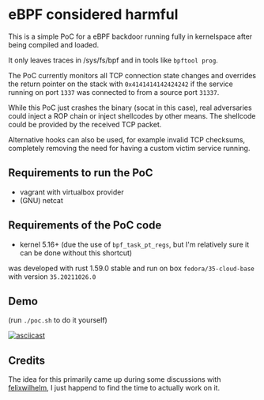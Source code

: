 # eBPF considered harmful

This is a simple PoC for a eBPF backdoor running fully in kernelspace after being compiled and loaded.

It only leaves traces in /sys/fs/bpf and in tools like `bpftool prog`.

The PoC currently monitors all TCP connection state changes and overrides the return pointer on the stack
with `0x4141414142424242` if the service running on port `1337` was connected to from a source port `31337`.

While this PoC just crashes the binary (socat in this case), real adversaries could inject a ROP chain or
inject shellcodes by other means. The shellcode could be provided by the received TCP packet.

Alternative hooks can also be used, for example invalid TCP checksums, completely removing the need for having
a custom victim service running.


## Requirements to run the PoC

- vagrant with virtualbox provider
- (GNU) netcat

## Requirements of the PoC code

- kernel 5.16+ (due the use of `bpf_task_pt_regs`, but I'm relatively sure it can be done without this shortcut)

was developed with rust 1.59.0 stable and run on box `fedora/35-cloud-base` with version `35.20211026.0`


## Demo

(run `./poc.sh` to do it yourself)

[![asciicast](https://asciinema.org/a/H9JO6ZLkdiZft5uG2e5V2zIf4.svg)](https://asciinema.org/a/H9JO6ZLkdiZft5uG2e5V2zIf4)


## Credits

The idea for this primarily came up during some discussions with [felixwilhelm](https://github.com/felixwilhelm), I just happend to find the time to actually work on it.